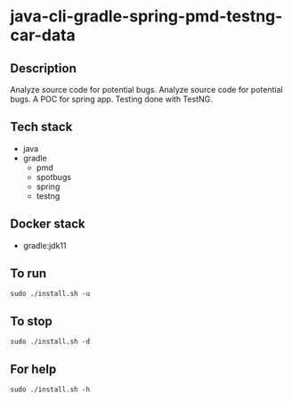 # java-cli-gradle-spring-pmd-testng-car-data

## Description
Analyze source code for potential bugs.
Analyze source code for potential bugs.
A POC for spring app. Testing done with TestNG.

## Tech stack
- java
- gradle
	- pmd
	- spotbugs
  - spring
  - testng

## Docker stack
- gradle:jdk11

## To run
`sudo ./install.sh -u`

## To stop
`sudo ./install.sh -d`

## For help
`sudo ./install.sh -h`

